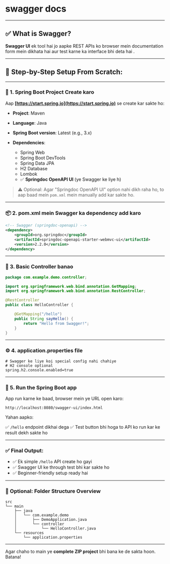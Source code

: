 # swagger docs

---

## ✅ What is Swagger?

**Swagger UI** ek tool hai jo aapke REST APIs ko browser mein documentation form mein dikhata hai aur test karne ka interface bhi deta hai .

---

## 🔧 Step-by-Step Setup From Scratch:

---

### 🧱 1. Spring Boot Project Create karo

Aap **[https://start.spring.io](https://start.spring.io)** se create kar sakte ho:

* **Project**: Maven
* **Language**: Java
* **Spring Boot version**: Latest (e.g., 3.x)
* **Dependencies**:

  * Spring Web
  * Spring Boot DevTools
  * Spring Data JPA
  * H2 Database
  * Lombok
  * ✅ **Springdoc OpenAPI UI** (ye Swagger ke liye h)

> ⚠️ Optional: Agar "Springdoc OpenAPI UI" option nahi dikh raha ho, to aap baad mein `pom.xml` mein manually add kar sakte ho.

---

### 📦 2. pom.xml mein Swagger ka dependency add karo

```xml
<!-- Swagger (springdoc-openapi) -->
<dependency>
    <groupId>org.springdoc</groupId>
    <artifactId>springdoc-openapi-starter-webmvc-ui</artifactId>
    <version>2.2.0</version>
</dependency>
```

---

### 📄 3. Basic Controller banao

```java
package com.example.demo.controller;

import org.springframework.web.bind.annotation.GetMapping;
import org.springframework.web.bind.annotation.RestController;

@RestController
public class HelloController {

    @GetMapping("/hello")
    public String sayHello() {
        return "Hello from Swagger!";
    }
}
```

---

### ⚙️ 4. application.properties file

```properties
# Swagger ke liye koi special config nahi chahiye
# H2 console optional
spring.h2.console.enabled=true
```

---

### 🚀 5. Run the Spring Boot app

App run karne ke baad, browser mein ye URL open karo:

```
http://localhost:8080/swagger-ui/index.html
```

Yahan aapko:

✅ `/hello` endpoint dikhai dega
✅ Test button bhi hoga to API ko run kar ke result dekh sakte ho

---

### ✅ Final Output:

* ✅ Ek simple `/hello` API create ho gayi
* ✅ Swagger UI ke through test bhi kar sakte ho
* ✅ Beginner-friendly setup ready hai

---

### 📁 Optional: Folder Structure Overview

```
src
└── main
    ├── java
    │   └── com.example.demo
    │       ├── DemoApplication.java
    │       └── controller
    │           └── HelloController.java
    └── resources
        └── application.properties
```

---

Agar chaho to main ye **complete ZIP project** bhi bana ke de sakta hoon. Batana!
